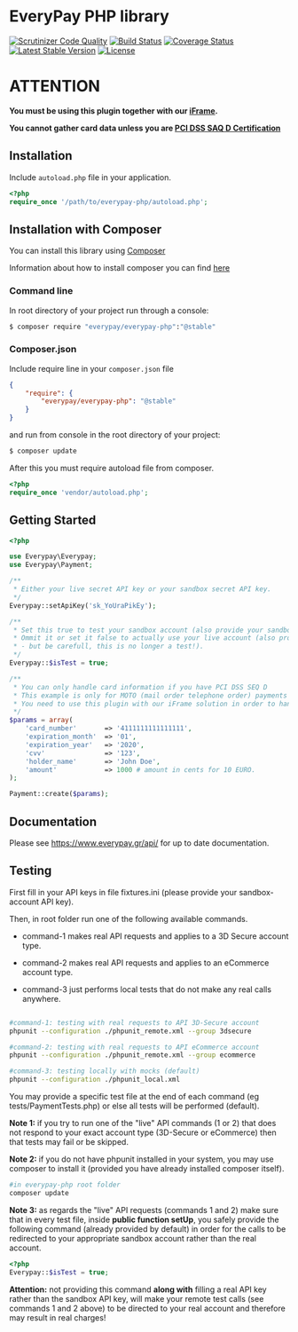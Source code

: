 # EveryPay PHP library
[![Scrutinizer Code Quality](https://scrutinizer-ci.com/g/everypay/everypay-php/badges/quality-score.png?b=master)](https://scrutinizer-ci.com/g/everypay/everypay-php/?branch=master) [![Build Status](https://travis-ci.org/everypay/everypay-php.svg)](https://travis-ci.org/everypay/everypay-php?branch=master) [![Coverage Status](https://coveralls.io/repos/everypay/everypay-php/badge.svg?branch=master&service=github)](https://coveralls.io/github/everypay/everypay-php?branch=master) [![Latest Stable Version](https://poser.pugx.org/everypay/everypay-php/v/stable)](https://packagist.org/packages/everypay/everypay-php) [![License](https://poser.pugx.org/everypay/everypay-php/license)](https://packagist.org/packages/everypay/everypay-php)

# ATTENTION
**You must be using this plugin together with our [iFrame](https://docs.everypay.gr/accept-payments/payform/).**

**You cannot gather card data unless you are [PCI DSS SAQ D Certification](https://www.pcisecuritystandards.org/documents/SAQ_D_v3_Merchant.pdf)**

## Installation

Include `autoload.php` file in your application.
```php
<?php
require_once '/path/to/everypay-php/autoload.php';
```

## Installation with Composer
You can install this library using [Composer](http://getcomposer.org)

Information about how to install composer you can find [here](https://getcomposer.org/doc/00-intro.md) 

### Command line
In root directory of your project run through a console:
```bash
$ composer require "everypay/everypay-php":"@stable"
```
### Composer.json
Include require line in your ```composer.json``` file
```json
{
	"require": {
    	"everypay/everypay-php": "@stable"
    }
}
```
and run from console in the root directory of your project:
```bash
$ composer update
```

After this you must require autoload file from composer.
```php
<?php
require_once 'vendor/autoload.php';
```

## Getting Started

```php
<?php

use Everypay\Everypay;
use Everypay\Payment;

/**
 * Either your live secret API key or your sandbox secret API key.
 */
Everypay::setApiKey('sk_YoUraPikEy');

/** 
 * Set this true to test your sandbox account (also provide your sandbox secret API key above).
 * Ommit it or set it false to actually use your live account (also provide your live secret API key above 
 * - but be carefull, this is no longer a test!).
 */
Everypay::$isTest = true;

/**
 * You can only handle card information if you have PCI DSS SEQ D
 * This example is only for MOTO (mail order telephone order) payments
 * You need to use this plugin with our iFrame solution in order to handle card data
 */
$params = array(
    'card_number'       => '4111111111111111',
    'expiration_month'  => '01',
    'expiration_year'   => '2020',
    'cvv'               => '123',
	'holder_name'       => 'John Doe',
    'amount'            => 1000 # amount in cents for 10 EURO.
);

Payment::create($params);

```

## Documentation

Please see https://www.everypay.gr/api/ for up to date documentation.

## Testing

First fill in your API keys in file fixtures.ini (please provide your sandbox-account API key).

Then, in root folder run one of the following available commands.

* command-1 makes real API requests and applies to a 3D Secure account type.

* command-2 makes real API requests and applies to an eCommerce account type.

* command-3 just performs local tests that do not make any real calls anywhere.

```bash

#command-1: testing with real requests to API 3D-Secure account
phpunit --configuration ./phpunit_remote.xml --group 3dsecure

#command-2: testing with real requests to API eCommerce account
phpunit --configuration ./phpunit_remote.xml --group ecommerce

#command-3: testing locally with mocks (default)
phpunit --configuration ./phpunit_local.xml
```

You may provide a specific test file at the end of each command (eg tests/PaymentTests.php) or else all tests will be performed (default).

**Note 1:** if you try to run one of the "live" API commands (1 or 2) that does not respond to your exact account type (3D-Secure or eCommerce) then that tests may fail or be skipped.

**Note 2:** if you do not have phpunit installed in your system, you may use composer to install it (provided you have already installed composer itself).

```bash
#in everypay-php root folder
composer update
```

**Note 3:** as regards the "live" API requests (commands 1 and 2) make sure that in every test file, inside **public function setUp**, you safely provide the following command (already provided  by default) in order for the calls to be redirected to your appropriate sandbox account rather than the real account.

```php
<?php
Everypay::$isTest = true;
```

**Attention:** not providing this command **along with** filling a real API key rather than  the sandbox API key, will make your remote test calls (see commands 1 and 2 above) to be directed to your real account and therefore may result in real charges!
